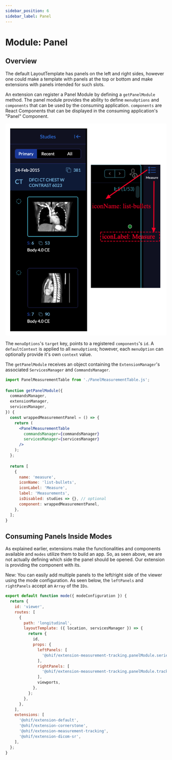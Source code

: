 ```yaml
---
sidebar_position: 6
sidebar_label: Panel
---
```


# Module: Panel

## Overview

The default LayoutTemplate has panels on the left and right sides, however one
could make a template with panels at the top or bottom and make extensions with
panels intended for such slots.

An extension can register a Panel Module by defining a `getPanelModule` method.
The panel module provides the ability to define `menuOptions` and `components`
that can be used by the consuming application. `components` are React Components
that can be displayed in the consuming application's "Panel" Component.

![panel-module-v3](../../../assets/img/panel-module-v3.png)

The `menuOptions`'s `target` key, points to a registered `components`'s `id`. A
`defaultContext` is applied to all `menuOption`s; however, each `menuOption` can
optionally provide it's own `context` value.

The `getPanelModule` receives an object containing the `ExtensionManager`'s
associated `ServicesManager` and `CommandsManager`.

```jsx
import PanelMeasurementTable from './PanelMeasurementTable.js';

function getPanelModule({
  commandsManager,
  extensionManager,
  servicesManager,
}) {
  const wrappedMeasurementPanel = () => {
    return (
      <PanelMeasurementTable
        commandsManager={commandsManager}
        servicesManager={servicesManager}
      />
    );
  };

  return [
    {
      name: 'measure',
      iconName: 'list-bullets',
      iconLabel: 'Measure',
      label: 'Measurements',
      isDisabled: studies => {}, // optional
      component: wrappedMeasurementPanel,
    },
  ];
}
```

## Consuming Panels Inside Modes

As explained earlier, extensions make the functionalities and components
available and `modes` utilize them to build an app. So, as seen above, we are
not actually defining which side the panel should be opened. Our extension is
providing the component with its.

New: You can easily add multiple panels to the left/right side of the viewer
using the mode configuration. As seen below, the `leftPanels` and `rightPanels`
accept an `Array` of the `IDs`.

```js
export default function mode({ modeConfiguration }) {
  return {
    id: 'viewer',
    routes: [
      {
        path: 'longitudinal',
        layoutTemplate: ({ location, servicesManager }) => {
          return {
            id,
            props: {
              leftPanels: [
                '@ohif/extension-measurement-tracking.panelModule.seriesList',
              ],
              rightPanels: [
                '@ohif/extension-measurement-tracking.panelModule.trackedMeasurements',
              ],
              viewports,
            },
          };
        },
      },
    ],
    extensions: [
      '@ohif/extension-default',
      '@ohif/extension-cornerstone',
      '@ohif/extension-measurement-tracking',
      '@ohif/extension-dicom-sr',
    ],
  };
}
```

